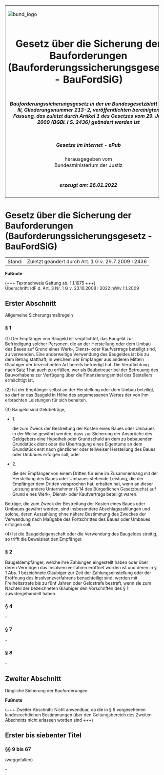 <span id="DECKBLATT.html"></span>

<table border="0" frame="border" width="100%">

<tr valign="top">

<td align="left">

![bund\_logo](BfJ_2021_Web_de_de.gif)

</td>

<td align="right">

 

</td>

</tr>

<tr align="center" valign="middle">

<td colspan="2">

# Gesetz über die Sicherung der Bauforderungen (Bauforderungssicherungsgesetz - BauFordSiG)

</td>

</tr>

<tr align="center" valign="middle">

<td colspan="2">

##### Bauforderungssicherungsgesetz in der im Bundesgesetzblatt Teil III, Gliederungsnummer 213-2, veröffentlichten bereinigten Fassung, das zuletzt durch Artikel 1 des Gesetzes vom 29. Juli 2009 (BGBl. I S. 2436) geändert worden ist

</td>

</tr>

<tr align="center" valign="middle">

<td colspan="2">

  
  

##### Gesetze im Internet - ePub  
  
herausgegeben vom  
Bundesministerium der Justiz

</td>

</tr>

<tr align="center" valign="bottom">

<td colspan="2">

  
  

##### erzeugt am: 26.01.2022

</td>

</tr>

</table>

<span id="BJNR004490909.html"></span>

# Gesetz über die Sicherung der Bauforderungen (Bauforderungssicherungsgesetz - BauFordSiG)

<div>

<div class="jnhtml">

|        |                                                     |
| ------ | --------------------------------------------------- |
| Stand: | Zuletzt geändert durch Art. 1 G v. 29.7.2009 I 2436 |

</div>

</div>

<div>

  
**Fußnote**

<div class="jnhtml">

<div>

<div class="jurAbsatz">

(+++ Textnachweis Geltung ab: 1.1.1975 +++)  
Überschrift: IdF d. Art. 3 Nr. 1 G v. 23.10.2008 I 2022 mWv 1.1.2009

</div>

</div>

</div>

</div>

<span id="BJNR004490909BJNG000100317.html"></span>

## Erster Abschnitt  
Allgemeine Sicherungsmaßregeln

<span id="BJNR004490909BJNE000402310.html"></span>

### § 1  

<div>

<div class="jnhtml">

<div>

<div class="jurAbsatz">

(1) Der Empfänger von Baugeld ist verpflichtet, das Baugeld zur
Befriedigung solcher Personen, die an der Herstellung oder dem Umbau des
Baues auf Grund eines Werk-, Dienst- oder Kaufvertrags beteiligt sind,
zu verwenden. Eine anderweitige Verwendung des Baugeldes ist bis zu dem
Betrag statthaft, in welchem der Empfänger aus anderen Mitteln Gläubiger
der bezeichneten Art bereits befriedigt hat. Die Verpflichtung nach Satz
1 hat auch zu erfüllen, wer als Baubetreuer bei der Betreuung des
Bauvorhabens zur Verfügung über die Finanzierungsmittel des Bestellers
ermächtigt ist.

</div>

<div class="jurAbsatz">

(2) Ist der Empfänger selbst an der Herstellung oder dem Umbau
beteiligt, so darf er das Baugeld in Höhe des angemessenen Wertes der
von ihm erbrachten Leistungen für sich behalten.

</div>

<div class="jurAbsatz">

(3) Baugeld sind Geldbeträge,

  - 1\.
    
    <div style="">
    
    die zum Zweck der Bestreitung der Kosten eines Baues oder Umbaues in
    der Weise gewährt werden, dass zur Sicherung der Ansprüche des
    Geldgebers eine Hypothek oder Grundschuld an dem zu bebauenden
    Grundstück dient oder die Übertragung eines Eigentums an dem
    Grundstück erst nach gänzlicher oder teilweiser Herstellung des
    Baues oder Umbaues erfolgen soll, oder
    
    </div>

  - 2\.
    
    <div style="">
    
    die der Empfänger von einem Dritten für eine im Zusammenhang mit der
    Herstellung des Baues oder Umbaues stehende Leistung, die der
    Empfänger dem Dritten versprochen hat, erhalten hat, wenn an dieser
    Leistung andere Unternehmer (§ 14 des Bürgerlichen Gesetzbuchs) auf
    Grund eines Werk-, Dienst- oder Kaufvertrags beteiligt waren.
    
    </div>

Beträge, die zum Zweck der Bestreitung der Kosten eines Baues oder
Umbaues gewährt werden, sind insbesondere Abschlagszahlungen und solche,
deren Auszahlung ohne nähere Bestimmung des Zweckes der Verwendung nach
Maßgabe des Fortschrittes des Baues oder Umbaues erfolgen soll.

</div>

<div class="jurAbsatz">

(4) Ist die Baugeldeigenschaft oder die Verwendung des Baugeldes
streitig, so trifft die Beweislast den Empfänger.

</div>

</div>

</div>

</div>

<span id="BJNR004490909BJNE000802310.html"></span>

### § 2  

<div>

<div class="jnhtml">

<div>

<div class="jurAbsatz">

Baugeldempfänger, welche ihre Zahlungen eingestellt haben oder über
deren Vermögen das Insolvenzverfahren eröffnet worden ist und deren in §
1 Abs. 1 bezeichnete Gläubiger zur Zeit der Zahlungseinstellung oder der
Eröffnung des Insolvenzverfahrens benachteiligt sind, werden mit
Freiheitsstrafe bis zu fünf Jahren oder Geldstrafe bestraft, wenn sie
zum Nachteil der bezeichneten Gläubiger den Vorschriften des § 1
zuwidergehandelt haben.

</div>

</div>

</div>

</div>

<span id="BJNR004490909BJNE000700317.html"></span>

### § 4  

<div>

<div class="jnhtml">

<div>

<div class="jurAbsatz">

\-

</div>

</div>

</div>

</div>

<span id="BJNR004490909BJNE001000317.html"></span>

### § 7  

<div>

<div class="jnhtml">

<div>

<div class="jurAbsatz">

\-

</div>

</div>

</div>

</div>

<span id="BJNR004490909BJNE001100317.html"></span>

### § 8  

<div>

<div class="jnhtml">

<div>

<div class="jurAbsatz">

\-

</div>

</div>

</div>

</div>

<span id="BJNR004490909BJNG000200317.html"></span>

## Zweiter Abschnitt  
Dingliche Sicherung der Bauforderungen

<div>

  
**Fußnote**

<div class="jnhtml">

<div>

<div class="jurAbsatz">

(+++ Zweiter Abschnitt: Nicht anwendbar, da die in § 9 vorgesehenen
landesrechtlichen Bestimmungen über den Geltungsbereich des Zweiten
Abschnitts nicht erlassen worden sind +++)

</div>

</div>

</div>

</div>

<span id="BJNR004490909BJNG000300317.html"></span>

## Erster bis siebenter Titel  

<span id="BJNR004490909BJNE001200317.html"></span>

### §§ 9 bis 67  
(weggefallen)

<div>

<div class="jnhtml">

<div>

<div class="jurAbsatz">

\-

</div>

</div>

</div>

</div>
